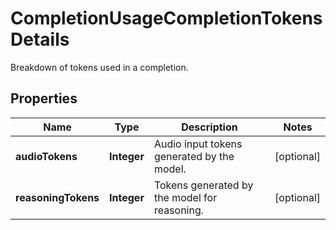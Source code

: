 

# CompletionUsageCompletionTokensDetails

Breakdown of tokens used in a completion.

## Properties

| Name | Type | Description | Notes |
|------------ | ------------- | ------------- | -------------|
|**audioTokens** | **Integer** | Audio input tokens generated by the model. |  [optional] |
|**reasoningTokens** | **Integer** | Tokens generated by the model for reasoning. |  [optional] |



